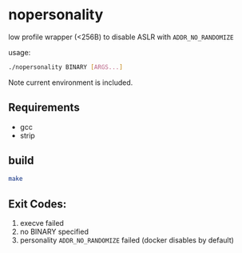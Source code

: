 # nopersonality
low profile wrapper (<256B) to disable ASLR with `ADDR_NO_RANDOMIZE`

usage:
```bash
./nopersonality BINARY [ARGS...]
```

Note current environment is included.

## Requirements
+ gcc
+ strip

## build
```bash
make
```

## Exit Codes:
1. execve failed
2. no BINARY specified 
3. personality `ADDR_NO_RANDOMIZE` failed (docker disables by default)
